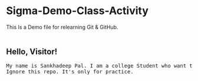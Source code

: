 # Sigma-Demo-Class-Activity

This Is a Demo file for relearning Git &amp; GitHub.
<br>
<br>

## Hello, Visitor!

<pre>My name is Sankhadeep Pal. I am a college Student who want to learn git!
Ignore this repo. It's only for practice.</pre>
